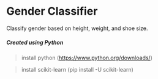 # Gender Classifier

Classify gender based on height, weight, and shoe size.

##### Created using Python
> install python (https://www.python.org/downloads/)

> install scikit-learn (pip install -U scikit-learn)